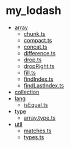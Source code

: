 # my_lodash

<!--filetoc-start-->
- [array](https://github.com/chenfan0/my_lodash/tree/main/lib/array)
  - [chunk.ts](https://github.com/chenfan0/my_lodash/tree/main/lib/array/chunk.ts)
  - [compact.ts](https://github.com/chenfan0/my_lodash/tree/main/lib/array/compact.ts)
  - [concat.ts](https://github.com/chenfan0/my_lodash/tree/main/lib/array/concat.ts)
  - [difference.ts](https://github.com/chenfan0/my_lodash/tree/main/lib/array/difference.ts)
  - [drop.ts](https://github.com/chenfan0/my_lodash/tree/main/lib/array/drop.ts)
  - [dropRight.ts](https://github.com/chenfan0/my_lodash/tree/main/lib/array/dropRight.ts)
  - [fill.ts](https://github.com/chenfan0/my_lodash/tree/main/lib/array/fill.ts)
  - [findIndex.ts](https://github.com/chenfan0/my_lodash/tree/main/lib/array/findIndex.ts)
  - [findLastIndex.ts](https://github.com/chenfan0/my_lodash/tree/main/lib/array/findLastIndex.ts)
- [collection](https://github.com/chenfan0/my_lodash/tree/main/lib/collection)
- [lang](https://github.com/chenfan0/my_lodash/tree/main/lib/lang)
  - [isEqual.ts](https://github.com/chenfan0/my_lodash/tree/main/lib/lang/isEqual.ts)
- [type](https://github.com/chenfan0/my_lodash/tree/main/lib/type)
  - [array.type.ts](https://github.com/chenfan0/my_lodash/tree/main/lib/type/array.type.ts)
- [util](https://github.com/chenfan0/my_lodash/tree/main/lib/util)
  - [matches.ts](https://github.com/chenfan0/my_lodash/tree/main/lib/util/matches.ts)
  - [types.ts](https://github.com/chenfan0/my_lodash/tree/main/lib/util/types.ts)
<!--filetoc-end-->
